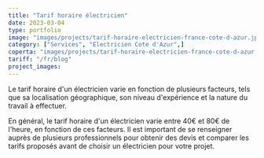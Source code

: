```yaml
---
title: "Tarif horaire électricien"
date: 2023-03-04
type: portfolio
image: "images/projects/tarif-horaire-electricien-france-cote-d-azur.jpg"
category: ["Services", "Electricien Cote d'Azur",]
coperta: "images/projects/tarif-horaire-electricien-france-cote-d-azur.jpg"
tariff: "/fr/blog"
project_images: 
---
```


Le tarif horaire d'un électricien varie en fonction de plusieurs facteurs, tels que sa localisation géographique, son niveau d'expérience et la nature du travail à effectuer. 

En général, le tarif horaire d'un électricien varie entre 40€ et 80€ de l'heure, en fonction de ces facteurs. Il est important de se renseigner auprès de plusieurs professionnels pour obtenir des devis et comparer les tarifs proposés avant de choisir un électricien pour votre projet.